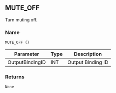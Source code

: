 ## MUTE\_OFF

Turn muting off.


### Name

`MUTE_OFF ()`


| Parameter       | Type | Description       |
| --------------- | ---- | ----------------- |
| OutputBindingID | INT  | Output Binding ID |


### Returns

`None`